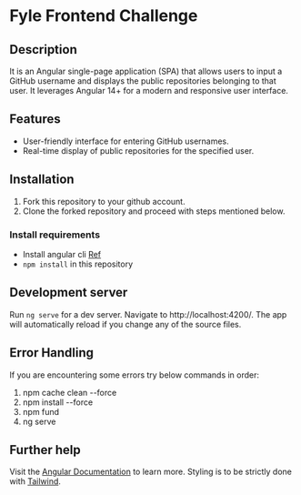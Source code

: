 # Fyle Frontend Challenge

## Description

It is an Angular single-page application (SPA) that allows users to input a GitHub username and displays the public repositories belonging to that user. It leverages Angular 14+ for a modern and responsive user interface.

## Features

- User-friendly interface for entering GitHub usernames.
- Real-time display of public repositories for the specified user.

## Installation

1. Fork this repository to your github account.
2. Clone the forked repository and proceed with steps mentioned below.

### Install requirements
* Install angular cli [Ref](https://angular.io/cli)
* `npm install` in this repository 

## Development server

Run `ng serve` for a dev server. Navigate to http://localhost:4200/. The app will automatically reload if you change any of the source files.

## Error Handling

If you are encountering some errors try below commands in order:

1. npm cache clean --force
2. npm install --force
3. npm fund
4. ng serve

## Further help

Visit the [Angular Documentation](https://angular.io/guide/styleguide) to learn more.
Styling is to be strictly done with [Tailwind](https://tailwindcss.com/docs/installation).
